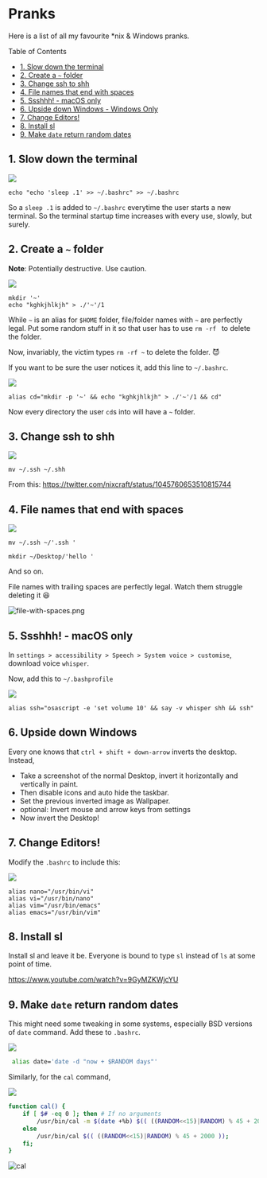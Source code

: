 # Pranks
Here is a list of all my favourite \*nix & Windows pranks.

Table of Contents
- [1. Slow down the terminal](#1-slow-down-the-terminal)
- [2. Create a `~` folder](#2-create-a--folder)
- [3. Change ssh to shh](#3-change-ssh-to-shh)
- [4. File names that end with spaces](#4-file-names-that-end-with-spaces)
- [5. Ssshhh! - macOS only](#5-ssshhh---macos-only)
- [6. Upside down Windows - Windows Only](#6-upside-down-windows)
- [7. Change Editors!](#7-change-editors)
- [8. Install sl](#8-install-sl)
- [9. Make `date` return random dates](#9-make-date-return-random-dates)


## 1. Slow down the terminal

![](./img/whitepng/1.png) 
<!-- ![](./img/3.png) -->

```
echo "echo 'sleep .1' >> ~/.bashrc" >> ~/.bashrc
```

So a `sleep .1` is added to `~/.bashrc` everytime the user starts a new terminal. So the terminal startup time increases with every use, slowly, but surely.

## 2. Create a `~` folder
**Note**: Potentially destructive. Use caution.
<!-- ![mkdir '~' && echo "kghkjhlkjh" > ./'~'/1](./img/2.1.png) -->
![](./img/whitepng/2.1.png) 

```
mkdir '~'
echo "kghkjhlkjh" > ./'~'/1
```
While `~` is an alias for `$HOME` folder, file/folder names with `~` are perfectly legal. Put some random stuff in it so that user has to use `rm -rf ` to delete the folder.

Now, invariably, the victim types `rm -rf ~` to delete the folder. :smiling_imp:

If you want to be sure the user notices it, add this line to `~/.bashrc`.  

<!-- ![](./img/2.2.png) -->
![](./img/whitepng/2.2.png) 

```
alias cd="mkdir -p '~' && echo "kghkjhlkjh" > ./'~'/1 && cd"
```
Now every directory the user `cd`s into will have a `~` folder.

## 3. Change ssh to shh
<!-- ![mv ~/.ssh ~/.shh](./img/1.png) -->
![](./img/whitepng/3.png) 
```
mv ~/.ssh ~/.shh
```
From this: https://twitter.com/nixcraft/status/1045760653510815744


## 4. File names that end with spaces

![](./img/whitepng/4.png) 
<!-- ![](./img/4.png) -->

```
mv ~/.ssh ~/'.ssh '
```
```
mkdir ~/Desktop/'hello '
```
And so on.

File names with trailing spaces are perfectly legal. Watch them struggle deleting it :laughing:

![file-with-spaces.png](./img/file-with-spaces.png)

## 5. Ssshhh! - macOS only

In `settings > accessibility > Speech > System voice > customise`, download voice `whisper`.  

Now, add this to `~/.bashprofile`

![](./img/whitepng/5.png)  
<!-- ![](./img/5.png)   -->

```
alias ssh="osascript -e 'set volume 10' && say -v whisper shh && ssh"
```

## 6. Upside down Windows

Every one knows that `ctrl + shift + down-arrow` inverts the desktop. Instead, 

* Take a screenshot of the normal Desktop, invert it horizontally and vertically in paint. 
* Then disable icons and auto hide the taskbar.
* Set the previous inverted image as Wallpaper.
* optional: Invert mouse and arrow keys from settings
* Now invert the Desktop!

## 7. Change Editors!

Modify the `.bashrc` to include this:  

![](./img/whitepng/7.png)  

```
alias nano="/usr/bin/vi"
alias vi="/usr/bin/nano"
alias vim="/usr/bin/emacs"
alias emacs="/usr/bin/vim"
```

## 8. Install sl

Install sl and leave it be. Everyone is bound to type `sl` instead of `ls` at some point of time.

https://www.youtube.com/watch?v=9GyMZKWjcYU

## 9. Make `date` return random dates

This might need some tweaking in some systems, especially BSD versions of `date` command.  Add these to `.bashrc`.

![](./img/whitepng/9.1.png)  

``` sh
 alias date='date -d "now + $RANDOM days"'
```

Similarly, for the `cal` command,

![](./img/whitepng/9.2.png)  

``` sh
function cal() {
    if [ $# -eq 0 ]; then # If no arguments
        /usr/bin/cal -m $(date +%b) $(( ((RANDOM<<15)|RANDOM) % 45 + 2000 ));
    else
        /usr/bin/cal $(( ((RANDOM<<15)|RANDOM) % 45 + 2000 ));
    fi;
}
```

![cal](./img/cal.png)
